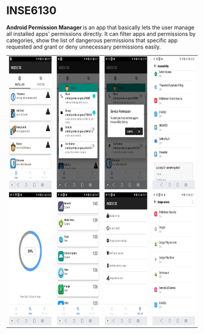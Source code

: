 # INSE6130
<b>Android Permission Manager </b>
is an app that basically lets the user manage all installed apps' permissions directly. It can filter apps and permissions by categories, show the list of dangerous permissions that specific app requested and grant or deny unnecessary permissions easily. 

<table>
 
  <tr>
     <td><img width="200" height="350" src=https://raw.githubusercontent.com/olfat-gh/INSE6130/master/img/1.jpg></td>
     <td><img width="200" height="350" src=https://raw.githubusercontent.com/olfat-gh/INSE6130/master/img/2.jpg></td>
     <td><img width="200" height="350" src=https://raw.githubusercontent.com/olfat-gh/INSE6130/master/img/3.jpg></td>
     <td><img width="200" height="350" src=https://raw.githubusercontent.com/olfat-gh/INSE6130/master/img/4.jpg></td>
  </tr>
    <tr>
     <td><img width="200" height="350" src=https://raw.githubusercontent.com/olfat-gh/INSE6130/master/img/7.jpg></td>
     <td><img width="200" height="350" src=https://raw.githubusercontent.com/olfat-gh/INSE6130/master/img/8.jpg></td>
     <td><img width="200" height="350" src=https://raw.githubusercontent.com/olfat-gh/INSE6130/master/img/9.jpg></td>
     <td><img width="200" height="350" src=https://raw.githubusercontent.com/olfat-gh/INSE6130/master/img/11.jpg></td>
  </tr>
     
  
 </table>

